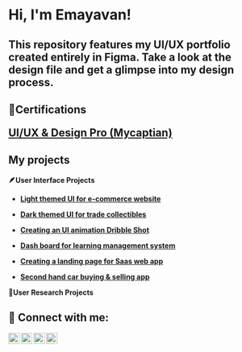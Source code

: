 <h1>Hi, I'm Emayavan! </h1>

<h2>This repository features my UI/UX portfolio created entirely in Figma. Take a look at the design file and get a glimpse into my design process.</h2>

<h2>🥇Certifications</h>

<b>[UI/UX & Design Pro (Mycaptian)](https://github.com/Emayavan13/Emayavan13/files/15126684/EMAYAVAN_UI_UX.Creative.Design.Pro_Certificate.pdf)</b>

 <h2>My projects</h2>

 
<b>**🪶User Interface Projects**</b>
- <b>[Light themed UI for e-commerce website](https://www.figma.com/file/pSkrRLCxL1lUglUC00iLB0/My-Project-file?type=design&node-id=250%3A172&mode=design&t=CGAJ1OLT3XB1I0rl-1)</b>

- <b>[Dark themed UI for trade collectibles](https://www.figma.com/file/pSkrRLCxL1lUglUC00iLB0/My-Project-file?type=design&node-id=174%3A10&mode=design&t=CGAJ1OLT3XB1I0rl-1)</b>

- <b>[Creating an UI animation Dribble Shot](https://www.figma.com/file/pSkrRLCxL1lUglUC00iLB0/My-Project-file?type=design&node-id=11%3A72&mode=design&t=CGAJ1OLT3XB1I0rl-1)</b>

- <b>[Dash board for learning management system](https://www.figma.com/file/pSkrRLCxL1lUglUC00iLB0/My-Project-file?type=design&node-id=0%3A1&mode=design&t=CGAJ1OLT3XB1I0rl-1)<b/>

- <b>[Creating  a landing page for Saas web app](https://www.figma.com/file/pSkrRLCxL1lUglUC00iLB0/My-Project-file?type=design&node-id=342%3A83&mode=design&t=CGAJ1OLT3XB1I0rl-1)</b>

- <b>[Second hand car buying & selling app](https://www.figma.com/file/pSkrRLCxL1lUglUC00iLB0/My-Project-file?type=design&node-id=1757%3A891&mode=design&t=CGAJ1OLT3XB1I0rl-1)</b>
 

<b>**📄User Research Projects**</b>



<h2> 🤳 Connect with me:</h2>

[<img align="left" alt="JoshMadakor | YouTube" width="22px" src="https://cdn.jsdelivr.net/npm/simple-icons@v3/icons/youtube.svg" />][youtube]
[<img align="left" alt="JoshMadakor | Twitter" width="22px" src="https://cdn.jsdelivr.net/npm/simple-icons@v3/icons/twitter.svg" />][twitter]
[<img align="left" alt="JoshMadakor | LinkedIn" width="22px" src="https://cdn.jsdelivr.net/npm/simple-icons@v3/icons/linkedin.svg" />][linkedin]
[<img align="left" alt="JoshMadakor | Instagram" width="22px" src="https://cdn.jsdelivr.net/npm/simple-icons@v3/icons/instagram.svg" />][instagram]

[twitter]: https://twitter.com/joshmadakor
[youtube]: https://www.youtube.com/c/joshmadakor
[instagram]: https://www.instagram.com/joshmadakor/
[linkedin]: https://www.linkedin.com/in/emayavan-chandrasekaran-216610297/?lipi=urn%3Ali%3Apage%3Ad_flagship3_profile_view_base%3BgZqI4bWKQUmtxpx5m6%2Blrw%3D%3D




<!--
**joshmadakor1/joshmadakor1** is a ✨ _special_ ✨ repository because its `README.md` (this file) appears on your GitHub profile.

Here are some ideas to get you started:

- 🔭 I’m currently working on ...
- 🌱 I’m currently learning ...
- 👯 I’m looking to collaborate on ...
- 🤔 I’m looking for help with ...
- 💬 Ask me about ...
- 📫 How to reach me: ...
- 😄 Pronouns: ...
- ⚡ Fun fact: ...
-->
